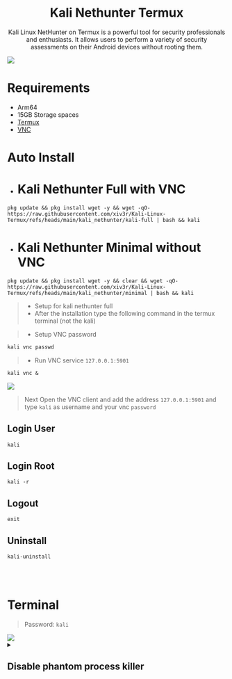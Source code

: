 # <h1 align="center">Kali Nethunter Termux</h1>
 
<p align="center">Kali Linux NetHunter on Termux is a powerful tool for security professionals and enthusiasts. It allows users to perform a variety of security assessments on their Android devices without rooting them.</p>

<img src="https://github.com/xiv3r/Kali-Linux-Termux/blob/main/kali_nethunter/kalivnc.jpg">

<br>

# Requirements
- Arm64
- 15GB Storage spaces
- [Termux](https://github.com/termux/termux-app/releases/download/v0.118.2/termux-app_v0.118.2+github-debug_arm64-v8a.apk)
- [VNC](https://store.nethunter.com/repo/com.offsec.nethunter.kex_11525001.apk)

# Auto Install
- # Kali Nethunter Full with VNC
```
pkg update && pkg install wget -y && wget -qO- https://raw.githubusercontent.com/xiv3r/Kali-Linux-Termux/refs/heads/main/kali_nethunter/kali-full | bash && kali
```
- # Kali Nethunter Minimal without VNC
```
pkg update && pkg install wget -y && clear && wget -qO- https://raw.githubusercontent.com/xiv3r/Kali-Linux-Termux/refs/heads/main/kali_nethunter/minimal | bash && kali
```
> - Setup for kali nethunter full
> - After the installation type the following command in the termux terminal (not the kali)

> - Setup VNC password
```diff
kali vnc passwd
```        
> - Run VNC service `127.0.0.1:5901`
```diff
kali vnc &
```

<img src="https://github.com/xiv3r/Kali-Linux-Termux/blob/main/kali_nethunter/vncsetup.png">


> Next Open the VNC client and add the address `127.0.0.1:5901` and type `kali` as username and your vnc `password`

## Login User
```
kali
```
## Login Root
```
kali -r
```
## Logout
```
exit
```
## Uninstall
```
kali-uninstall
```

<br><br>

# Terminal
> Password: `kali`

<img src="https://github.com/xiv3r/Kali-Linux-Termux/blob/main/kali_nethunter/kalinh.png">


<details><summary>

## Disable phantom process killer
 </summary>
 
> " Process completed (signal 9) - press Enter "

## Download & Install
- Download [Shizuku](https://github.com/RikkaApps/Shizuku/releases) and [Ashell](https://github.com/DP-Hridayan/aShellYou/releases) then enable developer options wireless debugging mode through shizuku and pair the key from the notification
- Permit ashell from shizuku settings 
- Paste the adb commands below on ashell

- Execute the commands below, These commands will disable the phantom process killer:
```
adb shell /system/bin/device_config set_sync_disabled_for_tests persistent
```
```
adb shell /system/bin/device_config put activity_manager max_phantom_processes 2147483647
```
```
adb shell settings put global settings_enable_monitor_phantom_procs false
```
- To verify:
```
adb shell /system/bin/dumpsys activity settings | grep max_phantom_processes
```
```
adb shell /system/bin/device_config get activity_manager max_phantom_processes
```
</details>

